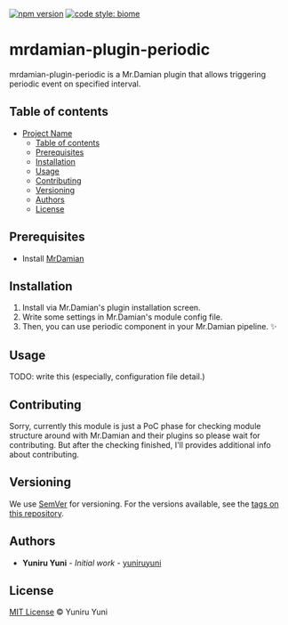 [![npm version](https://badge.fury.io/js/mrdamian-plugin-periodic.svg)](https://badge.fury.io/js/mrdamian-plugin-periodic)
[![code style: biome](https://img.shields.io/badge/code_style-biome-ff69b4.svg?style=flat-square)](https://github.com/biomejs/biome)

# mrdamian-plugin-periodic

mrdamian-plugin-periodic is a Mr.Damian plugin that allows triggering periodic event on specified interval.

## Table of contents

- [Project Name](#project-name)
  - [Table of contents](#table-of-contents)
  - [Prerequisites](#prerequisites)
  - [Installation](#installation)
  - [Usage](#usage)
  - [Contributing](#contributing)
  - [Versioning](#versioning)
  - [Authors](#authors)
  - [License](#license)

## Prerequisites

- Install [MrDamian](https://github.com/yuniruyuni/mrdamian)

## Installation

1. Install via Mr.Damian's plugin installation screen.
2. Write some settings in Mr.Damian's module config file.
3. Then, you can use periodic component in your Mr.Damian pipeline. ✨

## Usage

TODO: write this (especially, configuration file detail.)

## Contributing

Sorry, currently this module is just a PoC phase for checking module structure around with Mr.Damian and their plugins so please wait for contributing.
But after the checking finished, I'll provides additional info about contributing.

## Versioning

We use [SemVer](http://semver.org/) for versioning.
For the versions available, see the [tags on this repository](https://github.com/yuniruyuni/mrdamian-plugin-panel/tags).

## Authors

* **Yuniru Yuni** - *Initial work* - [yuniruyuni](https://github.com/yuniruyuni)

## License

[MIT License](https://andreasonny.mit-license.org/2019) © Yuniru Yuni